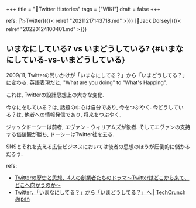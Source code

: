 +++
title = "📝Twitter Histories"
tags = ["WIKI"]
draft = false
+++

refs: [🏷Twitter]({{< relref "20211217143718.md" >}}) [📝Jack Dorsey]({{< relref "20220124100401.md" >}})


## いまなにしている? vs いまどうしている? {#いまなにしている-vs-いまどうしている}

2009/11, Twitterの問いかけが「いまなにしてる？」から「いまどうしてる？」に変わる.
英語表現だと, "What are you doing" to "What's Happing".

これは, Twitterの設計思想上の大きな変化.

今なにをしている？は, 話題の中心は自分であり, 今をつぶやく.
今どうしている？は, 他者への情報発信であり, 将来をつぶやく.

ジャックドーシーは前者, エヴァン・ウィリアムズが後者.
そしてエヴァンの支持する価値観が勝ち, ドーシーはTwitter社を去る.

SNSとそれを支える広告ビジネスにおいては後者の思想のほうが圧倒的に儲かるだろう.

refs:

-   [Twitterの歴史と思想、4人の創業者たちのドラマ～Twitterはどこから来て、どこへ向かうのか～](https://gaiax-socialmedialab.jp/post-28084/)
-   [Twitter、「いまなにしてる？」から「いまどうしてる？」へ | TechCrunch Japan](https://jp.techcrunch.com/2009/11/20/20091119twitter-now-asks-whats-happening/)
